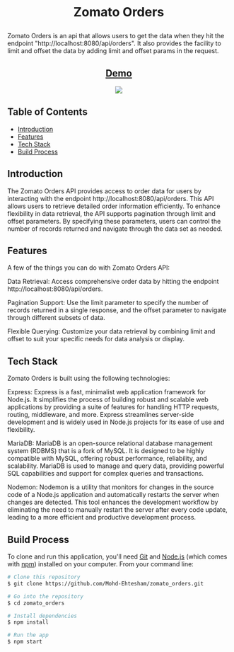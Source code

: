 <h1 align="center">
  <br>

Zomato Orders

</h1>

Zomato Orders is an api that allows users to get the data when they hit the endpoint "http://localhost:8080/api/orders". It also provides the facility to limit and offset the data by adding limit and offset params in the request.

<h2 align='center'>
<a href='https://generator-flashcard.vercel.app/' target="_blank">Demo</a>
</h2>

<p align="center">  
  <a href="https://opensource.org/licenses/MIT">
      <img src="https://img.shields.io/badge/License-MIT-yellow.svg">
  </a>
</p>

## Table of Contents

- [Introduction](#introduction)
- [Features](#features)
- [Tech Stack](#tech-stack)
- [Build Process](#build-process)

## Introduction

The Zomato Orders API provides access to order data for users by interacting with the endpoint http://localhost:8080/api/orders. This API allows users to retrieve detailed order information efficiently. To enhance flexibility in data retrieval, the API supports pagination through limit and offset parameters. By specifying these parameters, users can control the number of records returned and navigate through the data set as needed.

## Features

A few of the things you can do with Zomato Orders API:

Data Retrieval: Access comprehensive order data by hitting the endpoint http://localhost:8080/api/orders.

Pagination Support: Use the limit parameter to specify the number of records returned in a single response, and the offset parameter to navigate through different subsets of data.

Flexible Querying: Customize your data retrieval by combining limit and offset to suit your specific needs for data analysis or display.

## Tech Stack

Zomato Orders is built using the following technologies:

Express: Express is a fast, minimalist web application framework for Node.js. It simplifies the process of building robust and scalable web applications by providing a suite of features for handling HTTP requests, routing, middleware, and more. Express streamlines server-side development and is widely used in Node.js projects for its ease of use and flexibility.

MariaDB: MariaDB is an open-source relational database management system (RDBMS) that is a fork of MySQL. It is designed to be highly compatible with MySQL, offering robust performance, reliability, and scalability. MariaDB is used to manage and query data, providing powerful SQL capabilities and support for complex queries and transactions.

Nodemon: Nodemon is a utility that monitors for changes in the source code of a Node.js application and automatically restarts the server when changes are detected. This tool enhances the development workflow by eliminating the need to manually restart the server after every code update, leading to a more efficient and productive development process.

## Build Process

To clone and run this application, you'll need [Git](https://git-scm.com) and [Node.js](https://nodejs.org/en/download/) (which comes with [npm](http://npmjs.com)) installed on your computer. From your command line:

```bash
# Clone this repository
$ git clone https://github.com/Mohd-Ehtesham/zomato_orders.git

# Go into the repository
$ cd zomato_orders

# Install dependencies
$ npm install

# Run the app
$ npm start
```
